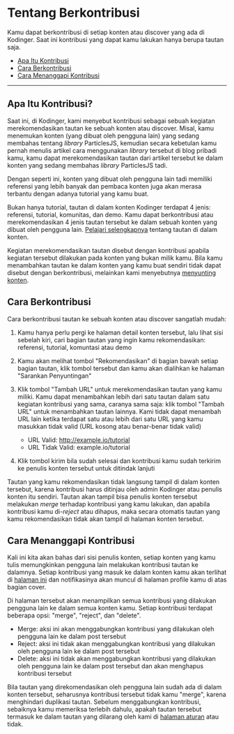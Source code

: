 # Tentang Berkontribusi

Kamu dapat berkontribusi di setiap konten atau discover yang ada di Kodinger. Saat ini kontribusi yang dapat kamu lakukan hanya berupa tautan saja.

- [Apa Itu Kontribusi](#what-is-contribute)
- [Cara Berkontribusi](#how-to-contribute)
- [Cara Menanggapi Kontribusi](#how-to-response-contribute)

---

<a name="what-is-contribute"></a>
## Apa Itu Kontribusi?

Saat ini, di Kodinger, kami menyebut kontribusi sebagai sebuah kegiatan merekomendasikan tautan ke sebuah konten atau discover. Misal, kamu menemukan konten (yang dibuat oleh pengguna lain) yang sedang membahas tentang *library* ParticlesJS, kemudian secara kebetulan kamu pernah menulis artikel cara menggunakan *library* tersebut di blog pribadi kamu, kamu dapat merekomendasikan tautan dari artikel tersebut ke dalam konten yang sedang membahas *library* ParticlesJS tadi.

Dengan seperti ini, konten yang dibuat oleh pengguna lain tadi memiliki referensi yang lebih banyak dan pembaca konten juga akan merasa terbantu dengan adanya tutorial yang kamu buat.

Bukan hanya tutorial, tautan di dalam konten Kodinger terdapat 4 jenis: referensi, tutorial, komunitas, dan demo. Kamu dapat berkontribusi atau merekomendasikan 4 jenis tautan tersebut ke dalam sebuah konten yang dibuat oleh pengguna lain. [Pelajari selengkapnya](content#form-links) tentang tautan di dalam konten.

Kegiatan merekomendasikan tautan disebut dengan kontribusi apabila kegiatan tersebut dilakukan pada konten yang bukan milik kamu. Bila kamu menambahkan tautan ke dalam konten yang kamu buat sendiri tidak dapat disebut dengan berkontribusi, melainkan kami menyebutnya [menyunting konten](content#editing-content).

<a name="how-to-contribute"></a>
## Cara Berkontribusi

Cara berkontribusi tautan ke sebuah konten atau discover sangatlah mudah: 
1. Kamu hanya perlu pergi ke halaman detail konten tersebut, lalu lihat sisi sebelah kiri, cari bagian tautan yang ingin kamu rekomendasikan: referensi, tutorial, komuntasi atau demo

2. Kamu akan melihat tombol "Rekomendasikan" di bagian bawah setiap bagian tautan, klik tombol tersebut dan kamu akan dialihkan ke halaman "Sarankan Penyuntingan"

3. Klik tombol "Tambah URL" untuk merekomendasikan tautan yang kamu miliki. Kamu dapat menambahkan lebih dari satu tautan dalam satu kegiatan kontribusi yang sama, caranya sama saja: klik tombol "Tambah URL" untuk menambahkan tautan lainnya. Kami tidak dapat menambah URL lain ketika terdapat satu atau lebih dari satu URL yang kamu masukkan tidak valid (URL kosong atau benar-benar tidak valid)

	- URL Valid: http://example.io/tutorial
	- URL Tidak Valid: example.io/tutorial

4. Klik tombol kirim bila sudah selesai dan kontribusi kamu sudah terkirim ke penulis konten tersebut untuk ditindak lanjuti

Tautan yang kamu rekomendasikan tidak langsung tampil di dalam konten tersebut, karena kontribusi harus ditinjau oleh admin Kodinger atau penulis konten itu sendiri. Tautan akan tampil bisa penulis konten tersebut melakukan *merge* terhadap kontribusi yang kamu lakukan, dan apabila kontribusi kamu di-*reject* atau dihapus, maka secara otomatis tautan yang kamu rekomendasikan tidak akan tampil di halaman konten tersebut.

<a name="how-to-response-contribute"></a>
## Cara Menanggapi Kontribusi

Kali ini kita akan bahas dari sisi penulis konten, setiap konten yang kamu tulis memungkinkan pengguna lain melakukan kontribusi tautan ke dalamnya. Setiap kontribusi yang masuk ke dalam konten kamu akan terlihat di [halaman ini](/contribute/myposts) dan notifikasinya akan muncul di halaman profile kamu di atas bagian cover.

Di halaman tersebut akan menampilkan semua kontribusi yang dilakukan pengguna lain ke dalam semua konten kamu. Setiap kontribusi terdapat beberapa opsi: "merge", "reject", dan "delete".

- Merge: aksi ini akan menggabungkan kontribusi yang dilakukan oleh pengguna lain ke dalam post tersebut
- Reject: aksi ini tidak akan menggabungkan kontribusi yang dilakukan oleh pengguna lain ke dalam post tersebut
- Delete: aksi ini tidak akan menggabungkan kontribusi yang dilakukan oleh pengguna lain ke dalam post tersebut dan akan menghapus kontribusi tersebut

Bila tautan yang direkomendasikan oleh pengguna lain sudah ada di dalam konten tersebut, seharusnya kontribusi tersebut tidak kamu "merge", karena menghindari duplikasi tautan. Sebelum menggabungkan kontribusi, sebaiknya kamu memeriksa terlebih dahulu, apakah tautan tersebut termasuk ke dalam tautan yang dilarang oleh kami di [halaman aturan](rules) atau tidak.